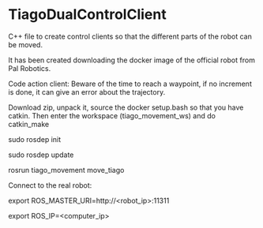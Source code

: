 # TiagoDualControlClient
C++ file to create control clients so that the different parts of the robot can be moved.

It has been created downloading the docker image of the official robot from Pal Robotics.

Code action client: Beware of the time to reach a waypoint, if no increment is done, it can give an error about the trajectory. 

Download zip, unpack it, source the docker setup.bash so that you have catkin. Then enter the workspace (tiago_movement_ws) and do catkin_make

sudo rosdep init

sudo rosdep update

rosrun tiago_movement move_tiago

Connect to the real robot:

export ROS_MASTER_URI=http://<robot_ip>:11311

export ROS_IP=<computer_ip>
